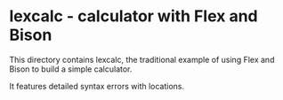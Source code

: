 # lexcalc - calculator with Flex and Bison

This directory contains lexcalc, the traditional example of using Flex and
Bison to build a simple calculator.

It features detailed syntax errors with locations.

<!---
Local Variables:
fill-column: 76
ispell-dictionary: "american"
End:

Copyright (C) 2018-2022, 2025 Free Software Foundation, Inc.

This file is part of Bison, the GNU Compiler Compiler.

Permission is granted to copy, distribute and/or modify this document
under the terms of the GNU Free Documentation License, Version 1.3 or
any later version published by the Free Software Foundation; with no
Invariant Sections, with no Front-Cover Texts, and with no Back-Cover
Texts.  A copy of the license is included in the "GNU Free
Documentation License" file as part of this distribution.
--->
